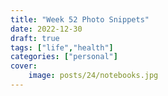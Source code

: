 ```yaml
---
title: "Week 52 Photo Snippets"
date: 2022-12-30
draft: true
tags: ["life","health"]
categories: ["personal"]
cover:
    image: posts/24/notebooks.jpg
---
```


